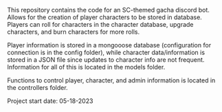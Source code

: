 This repository contains the code for an SC-themed gacha discord bot.
Allows for the creation of player characters to be stored in database.
Players can roll for characters in the character database, upgrade characters,
and burn characters for more rolls.

Player information is stored in a mongooose database (configuration for connection is in the config folder), while character data/information is stored in a JSON file since updates to character info are not frequent. Information for all of this is located in the models folder. 

Functions to control player, character, and admin information is located in the controllers folder.

Project start date: 05-18-2023